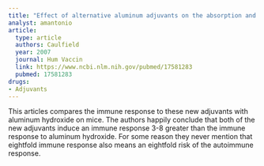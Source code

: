 ```yaml
---
title: "Effect of alternative aluminum adjuvants on the absorption and immunogenicity of HPV16 L1 VLPs in mice"
analyst: amantonio
article:
  type: article
  authors: Caulfield
  year: 2007
  journal: Hum Vaccin
  link: https://www.ncbi.nlm.nih.gov/pubmed/17581283
  pubmed: 17581283
drugs:
- Adjuvants
---
```


This articles compares the immune response to these new adjuvants with aluminum hydroxide on mice. The authors happily conclude that both of the new adjuvants induce an immune response 3-8 greater than the immune response to aluminum hydroxide. For some reason they never mention that eightfold immune response also means an eightfold risk of the autoimmune response.
